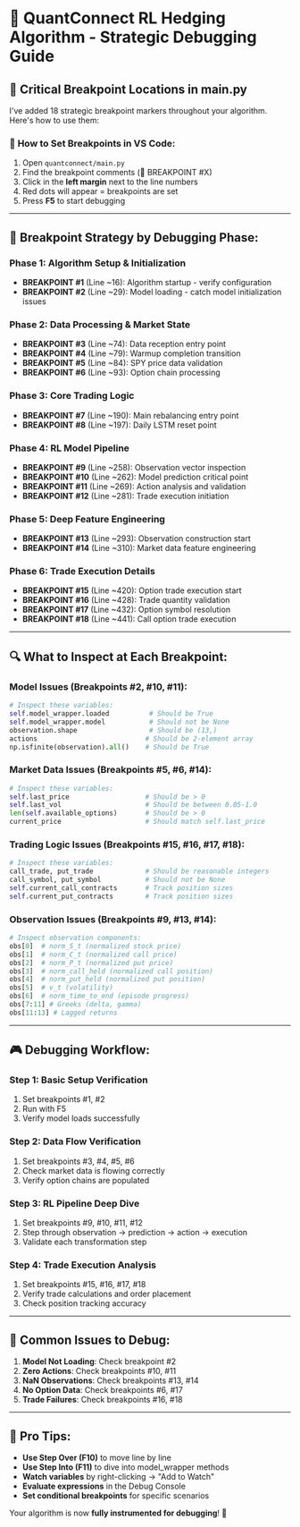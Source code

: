 # 🎯 QuantConnect RL Hedging Algorithm - Strategic Debugging Guide

## 🔴 Critical Breakpoint Locations in main.py

I've added 18 strategic breakpoint markers throughout your algorithm. Here's how to use them:

### 🚀 **How to Set Breakpoints in VS Code:**
1. Open `quantconnect/main.py` 
2. Find the breakpoint comments (🔴 BREAKPOINT #X)
3. Click in the **left margin** next to the line numbers
4. Red dots will appear = breakpoints are set
5. Press **F5** to start debugging

---

## 🎯 **Breakpoint Strategy by Debugging Phase:**

### **Phase 1: Algorithm Setup & Initialization**
- **BREAKPOINT #1** (Line ~16): Algorithm startup - verify configuration
- **BREAKPOINT #2** (Line ~29): Model loading - catch model initialization issues

### **Phase 2: Data Processing & Market State**  
- **BREAKPOINT #3** (Line ~74): Data reception entry point
- **BREAKPOINT #4** (Line ~79): Warmup completion transition
- **BREAKPOINT #5** (Line ~84): SPY price data validation
- **BREAKPOINT #6** (Line ~93): Option chain processing

### **Phase 3: Core Trading Logic**
- **BREAKPOINT #7** (Line ~190): Main rebalancing entry point
- **BREAKPOINT #8** (Line ~197): Daily LSTM reset point

### **Phase 4: RL Model Pipeline**
- **BREAKPOINT #9** (Line ~258): Observation vector inspection
- **BREAKPOINT #10** (Line ~262): Model prediction critical point
- **BREAKPOINT #11** (Line ~269): Action analysis and validation
- **BREAKPOINT #12** (Line ~281): Trade execution initiation

### **Phase 5: Deep Feature Engineering**
- **BREAKPOINT #13** (Line ~293): Observation construction start
- **BREAKPOINT #14** (Line ~310): Market data feature engineering

### **Phase 6: Trade Execution Details**
- **BREAKPOINT #15** (Line ~420): Option trade execution start
- **BREAKPOINT #16** (Line ~428): Trade quantity validation  
- **BREAKPOINT #17** (Line ~432): Option symbol resolution
- **BREAKPOINT #18** (Line ~441): Call option trade execution

---

## 🔍 **What to Inspect at Each Breakpoint:**

### **Model Issues (Breakpoints #2, #10, #11):**
```python
# Inspect these variables:
self.model_wrapper.loaded          # Should be True
self.model_wrapper.model           # Should not be None
observation.shape                  # Should be (13,)
actions                           # Should be 2-element array
np.isfinite(observation).all()    # Should be True
```

### **Market Data Issues (Breakpoints #5, #6, #14):**
```python
# Inspect these variables:
self.last_price                   # Should be > 0
self.last_vol                     # Should be between 0.05-1.0
len(self.available_options)       # Should be > 0
current_price                     # Should match self.last_price
```

### **Trading Logic Issues (Breakpoints #15, #16, #17, #18):**
```python
# Inspect these variables:
call_trade, put_trade             # Should be reasonable integers
call_symbol, put_symbol           # Should not be None
self.current_call_contracts       # Track position sizes
self.current_put_contracts        # Track position sizes
```

### **Observation Issues (Breakpoints #9, #13, #14):**
```python
# Inspect observation components:
obs[0]  # norm_S_t (normalized stock price)
obs[1]  # norm_C_t (normalized call price)  
obs[2]  # norm_P_t (normalized put price)
obs[3]  # norm_call_held (normalized call position)
obs[4]  # norm_put_held (normalized put position)
obs[5]  # v_t (volatility)
obs[6]  # norm_time_to_end (episode progress)
obs[7:11] # Greeks (delta, gamma)
obs[11:13] # Lagged returns
```

---

## 🎮 **Debugging Workflow:**

### **Step 1: Basic Setup Verification**
1. Set breakpoints #1, #2
2. Run with F5
3. Verify model loads successfully

### **Step 2: Data Flow Verification** 
1. Set breakpoints #3, #4, #5, #6
2. Check market data is flowing correctly
3. Verify option chains are populated

### **Step 3: RL Pipeline Deep Dive**
1. Set breakpoints #9, #10, #11, #12
2. Step through observation → prediction → action → execution
3. Validate each transformation step

### **Step 4: Trade Execution Analysis**
1. Set breakpoints #15, #16, #17, #18  
2. Verify trade calculations and order placement
3. Check position tracking accuracy

---

## 🚨 **Common Issues to Debug:**

1. **Model Not Loading**: Check breakpoint #2
2. **Zero Actions**: Check breakpoints #10, #11
3. **NaN Observations**: Check breakpoints #13, #14
4. **No Option Data**: Check breakpoints #6, #17
5. **Trade Failures**: Check breakpoints #16, #18

---

## 🎯 **Pro Tips:**

- **Use Step Over (F10)** to move line by line
- **Use Step Into (F11)** to dive into model_wrapper methods
- **Watch variables** by right-clicking → "Add to Watch"
- **Evaluate expressions** in the Debug Console
- **Set conditional breakpoints** for specific scenarios

Your algorithm is now **fully instrumented for debugging**! 🚀
